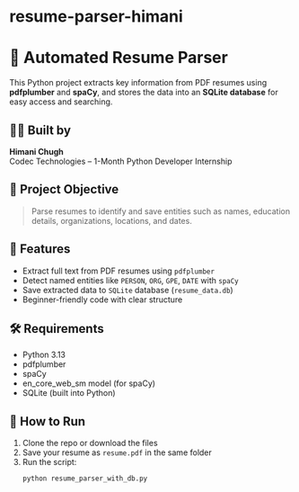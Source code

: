 # resume-parser-himani
# 📝 Automated Resume Parser

This Python project extracts key information from PDF resumes using **pdfplumber** and **spaCy**, and stores the data into an **SQLite database** for easy access and searching.

## 👩‍💻 Built by
**Himani Chugh**  
Codec Technologies – 1-Month Python Developer Internship

## 🎯 Project Objective

> Parse resumes to identify and save entities such as names, education details, organizations, locations, and dates.

## 📂 Features

- Extract full text from PDF resumes using `pdfplumber`
- Detect named entities like `PERSON`, `ORG`, `GPE`, `DATE` with `spaCy`
- Save extracted data to `SQLite` database (`resume_data.db`)
- Beginner-friendly code with clear structure

## 🛠 Requirements

- Python 3.13
- pdfplumber
- spaCy
- en_core_web_sm model (for spaCy)
- SQLite (built into Python)

## 🚀 How to Run

1. Clone the repo or download the files
2. Save your resume as `resume.pdf` in the same folder
3. Run the script:
   ```bash
   python resume_parser_with_db.py
